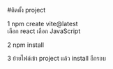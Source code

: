 #ติดตั้ง project 

1 npm create vite@latest  
  เลือก react
  เลือก JavaScript

2 npm install

3 ย้ายไฟล์เข้า project แล้ว install อีกรอบ
